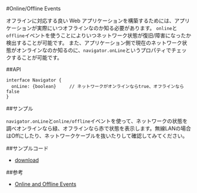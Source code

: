 #Online/Offline Events

オフラインに対応する良い Web アプリケーションを構築するためには、アプリケーションが実際にいつオフラインなのか知る必要があります。
`online`と`offline`イベントを使うことによりいつネットワーク状態が復旧/障害になったか検出することが可能です。
また、アプリケーション側で現在のネットワーク状態がオンラインなのか知るのに、`navigator.onLine`というプロパティでチェックすることが可能です。

##API

```
interface Navigator {
  onLine: {boolean}     // ネットワークがオンラインならtrue、オフラインならfalse
}
```

##サンプル

`navigator.onLine`と`online/offline`イベントを使って、ネットワークの状態を調べオンラインなら緑、オフラインなら赤で状態を表示します。無線LANの場合はOffにしたり、ネットワークケーブルを抜いたりして確認してみてください。

##サンプルコード

- [download](http://ayuta-s-ooki.github.com/html5sampleworks/downloads/offline.zip)


##参考

- [Online and Offline Events](https://developer.mozilla.org/ja/docs/Online_and_offline_events)

